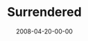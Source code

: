 ---
layout: message
category: message
series: "I AM..."
title: "Surrendered"
date: 2008-04-20-00-00
message_id: 494
audio: "http://s3.amazonaws.com/crossroads-media/messages/audio/I_AM_3_Surrendered_04-20-08_Tome_webaudio.mp3"
audio-duration: "34:29"
tag: 
 - die-to-self
 - surrender
 - i-am
 - tome
 - casket
 - body-is-a-cage
 - declaration-of-independence
 - john-adams
 - surrendered
explicit: false
---